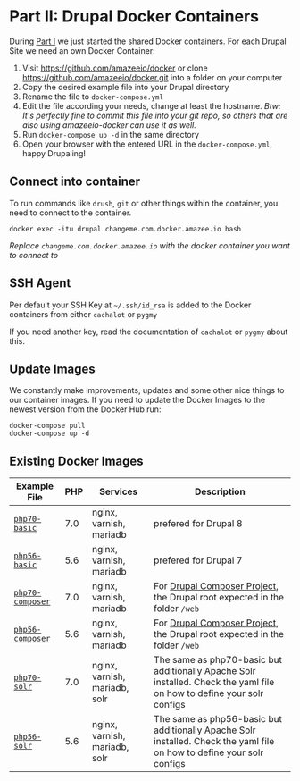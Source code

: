 # Part II: Drupal Docker Containers

During [Part I](./shared_containers.md) we just started the shared Docker containers. For each Drupal Site we need an own Docker Container:

1. Visit https://github.com/amazeeio/docker or clone https://github.com/amazeeio/docker.git into a folder on your computer
2. Copy the desired example file into your Drupal directory
3. Rename the file to `docker-compose.yml`
4. Edit the file according your needs, change at least the hostname. _Btw: It's perfectly fine to commit this file into your git repo, so others that are also using amazeeio-docker can use it as well._
5. Run `docker-compose up -d` in the same directory
6. Open your browser with the entered URL in the `docker-compose.yml`, happy Drupaling!

## Connect into container

To run commands like `drush`, `git` or other things within the container, you need to connect to the container.

	docker exec -itu drupal changeme.com.docker.amazee.io bash

*Replace `changeme.com.docker.amazee.io` with the docker container you want to connect to*


## SSH Agent

Per default your SSH Key at `~/.ssh/id_rsa` is added to the Docker containers from either `cachalot` or `pygmy`

If you need another key, read the documentation of `cachalot` or `pygmy` about this.

## Update Images

We constantly make improvements, updates and some other nice things to our container images. If you need to update the Docker Images to the newest version from the Docker Hub run:

	docker-compose pull
	docker-compose up -d

## Existing Docker Images

| Example File  | PHP  | Services | Description |
| ------------- | ------------- | ------------- | ------------- |
| [`php70-basic`](https://github.com/amazeeio/docker/blob/master/example-php70-basic.yml) | 7.0 | nginx, varnish, mariadb | prefered for Drupal 8 |
| [`php56-basic`](https://github.com/amazeeio/docker/blob/master/example-php56-basic.yml) | 5.6 | nginx, varnish, mariadb | prefered for Drupal 7 |
| [`php70-composer`](https://github.com/amazeeio/docker/blob/master/example-php70-composer.yml) | 7.0 | nginx, varnish, mariadb | For [Drupal Composer Project](https://github.com/drupal-composer/drupal-project), the Drupal root expected in the folder `/web` |
| [`php56-composer`](https://github.com/amazeeio/docker/blob/master/example-php56-composer.yml) | 5.6 | nginx, varnish, mariadb | For [Drupal Composer Project](https://github.com/drupal-composer/drupal-project), the Drupal root expected in the folder `/web` |
| [`php70-solr`](https://github.com/amazeeio/docker/blob/master/example-php70-solr.yml) | 7.0 | nginx, varnish, mariadb, solr | The same as php70-basic but additionally Apache Solr installed. Check the yaml file on how to define your solr configs |
| [`php56-solr`](https://github.com/amazeeio/docker/blob/master/example-php56-solr.yml) | 5.6 | nginx, varnish, mariadb, solr | The same as php56-basic but additionally Apache Solr installed. Check the yaml file on how to define your solr configs |
